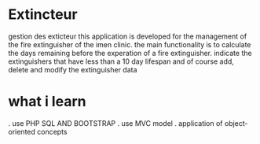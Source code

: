 # Extincteur
gestion des exticteur 
this application is developed for the management of the fire extinguisher of the imen clinic.
       the main functionality is to calculate the days remaining before the experation of a fire extinguisher.
       indicate the extinguishers that have less than a 10 day lifespan
       and of course add, delete and modify the extinguisher data
       
# what i learn
. use PHP SQL AND BOOTSTRAP
. use MVC model 
. application of object-oriented concepts
       
